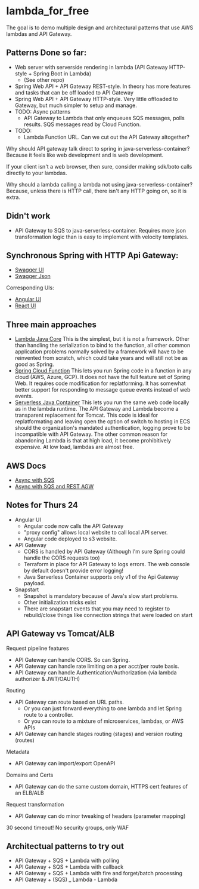 # lambda_for_free
The goal is to demo multiple design and architectural patterns that use AWS lambdas and API Gateway.

## Patterns Done so far:
- Web server with serverside rendering in lambda (API Gateway HTTP-style +  Spring Boot in Lambda)
  - (See other repo)
- Spring Web API + API Gateway REST-style. In theory has more features and tasks that can be off loaded to API Gateway
- Spring Web API + API Gateway HTTP-style. Very little offloaded to Gateway, but much simpler to setup and manage. 
- TODO: Async patterns
  - API Gateway to Lambda that only enqueues SQS messages, polls results. SQS messages read by Cloud Function.
- TODO:
  - Lambda Function URL. Can we cut out the API Gateway altogether?

Why should API gateway talk direct to spring in java-serverless-container? Because it feels like web development and is web development.

If your client isn't a web browser, then sure, consider making sdk/boto calls directly to your lambdas.

Why should a lambda calling a lambda not using java-serverless-container? Because, unless there is HTTP call, there isn't any HTTP going on, so it is extra.

## Didn't work
- API Gateway to SQS to java-serverless-container. Requires more json transformation logic than is easy to implement with velocity templates.


## Synchronous Spring with HTTP Api Gateway:
- [Swagger UI](https://hlg0m0h7e6.execute-api.us-east-2.amazonaws.com/swagger-ui.html)
- [Swagger Json](https://hlg0m0h7e6.execute-api.us-east-2.amazonaws.com/v3/api-docs)

Corresponding UIs:
- [Angular UI](http://lambda-for-free-asdf-ui.s3-website.us-east-2.amazonaws.com/)
- [React UI](http://lambda-for-free-react-asdf-ui.s3-website.us-east-2.amazonaws.com/)

## Three main approaches
- [Lambda Java Core](https://docs.aws.amazon.com/lambda/latest/dg/lambda-java.html) This is the simplest, but it is not a framework. Other than handling the serialization to bind to the function, all other common application problems normally solved by a framework will have to be reinvented from scratch, which could take years and will still not be as good as Spring.
- [Spring Cloud Function](https://docs.spring.io/spring-cloud-function/docs/current/reference/html/spring-cloud-function.html) This lets you run Spring code in a function in any cloud (AWS, Azure, GCP). It does not have the full feature set of Spring Web. It requires code modification for replatforming. It has somewhat better support for responding to message queue events instead of web events.
- [Serverless Java Container](https://github.com/aws/serverless-java-container/wiki/Quick-start---Spring-Boot3) This lets you run the same web code locally as in the lambda runtime. The API Gateway and Lambda become a transparent replacement for Tomcat. This code is ideal for replatformating and leaving open the option of switch to hosting in ECS should the organization's mandated authentication, logging prove to be incompatible with API Gateway. The other common reason for abandoning Lambda is that at high load, it become prohibitively expensive. At low load, lambdas are almost free.


## AWS Docs
- [Async with SQS](https://docs.aws.amazon.com/prescriptive-guidance/latest/patterns/integrate-amazon-api-gateway-with-amazon-sqs-to-handle-asynchronous-rest-apis.html)
- [Async with SQS and REST AGW](https://github.com/aws-samples/asynchronous-event-processing-api-gateway-sqs-cdk)

## Notes for Thurs 24
- Angular UI
  - Angular code now calls the API Gateway
  - "proxy config" allows local website to call local API server.
  - Angular code deployed to s3 website.
- API Gateway
  - CORS is handled by API Gateway (Although I'm sure Spring could handle the CORS requests too)
  - Terraform in place for API Gateway to logs errors. The web console by default doesn't provide error logging!
  - Java Serverless Container supports only v1 of the Api Gateway payload.
- Snapstart
  - Snapshot is mandatory because of Java's slow start problems.
  - Other initialization tricks exist
  - There are snapstart events that you may need to register to rebuild/close things like connection strings that were loaded on start

## API Gateway vs Tomcat/ALB
Request pipeline features
- API Gateway can handle CORS. So can Spring.
- API Gateway can handle rate limiting on a per acct/per route basis.
- API Gateway can handle Authentication/Authorization (via lambda authorizer & JWT/OAUTH)

Routing
- API Gateway can route based on URL paths.
  - Or you can just forward everything to one lambda and let Spring route to a controller.
  - Or you can route to a mixture of microservices, lambdas, or AWS APIs
- API Gateway can handle stages routing (stages) and version routing (routes)

Metadata
- API Gateway can import/export OpenAPI

Domains and Certs
- API Gateway can do the same custom domain, HTTPS cert features of an ELB/ALB

Request transformation
- API Gateway can do minor tweaking of headers (parameter mapping)

30 second timeout!
No security groups, only WAF



## Architectual patterns to try out
- API Gateway + SQS + Lambda with polling
- API Gateway + SQS + Lambda with callback
- API Gateway + SQS + Lambda with fire and forget/batch processing
- API Gateway + (SQS) _ Lambda  - Lambda